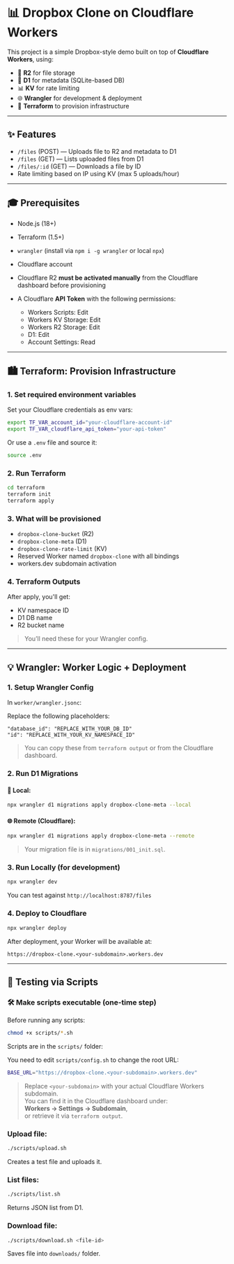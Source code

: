 # 📊 Dropbox Clone on Cloudflare Workers

This project is a simple Dropbox-style demo built on top of **Cloudflare Workers**, using:

* 🧱 **R2** for file storage
* 📃 **D1** for metadata (SQLite-based DB)
* 📊 **KV** for rate limiting
* 🌐 **Wrangler** for development & deployment
* 📒 **Terraform** to provision infrastructure

---

## ✨ Features

* `/files` (POST) — Uploads file to R2 and metadata to D1
* `/files` (GET) — Lists uploaded files from D1
* `/files/:id` (GET) — Downloads a file by ID
* Rate limiting based on IP using KV (max 5 uploads/hour)

---

## 🎓 Prerequisites

* Node.js (18+)
* Terraform (1.5+)
* `wrangler` (install via `npm i -g wrangler` or local `npx`)
* Cloudflare account
* Cloudflare R2 **must be activated manually** from the Cloudflare dashboard before provisioning
* A Cloudflare **API Token** with the following permissions:

  * Workers Scripts: Edit
  * Workers KV Storage: Edit
  * Workers R2 Storage: Edit
  * D1: Edit
  * Account Settings: Read

---

## 🏙️ Terraform: Provision Infrastructure

### 1. Set required environment variables

Set your Cloudflare credentials as env vars:

```bash
export TF_VAR_account_id="your-cloudflare-account-id"
export TF_VAR_cloudflare_api_token="your-api-token"
```

Or use a `.env` file and source it:

```bash
source .env
```

### 2. Run Terraform

```bash
cd terraform
terraform init
terraform apply
```

### 3. What will be provisioned

* `dropbox-clone-bucket` (R2)
* `dropbox-clone-meta` (D1)
* `dropbox-clone-rate-limit` (KV)
* Reserved Worker named `dropbox-clone` with all bindings
* workers.dev subdomain activation

### 4. Terraform Outputs

After apply, you'll get:

* KV namespace ID
* D1 DB name
* R2 bucket name

> You’ll need these for your Wrangler config.

---

## 💡 Wrangler: Worker Logic + Deployment

### 1. Setup Wrangler Config

In `worker/wrangler.jsonc`:

Replace the following placeholders:

```jsonc
"database_id": "REPLACE_WITH_YOUR_DB_ID"
"id": "REPLACE_WITH_YOUR_KV_NAMESPACE_ID"
```

> You can copy these from `terraform output` or from the Cloudflare dashboard.

### 2. Run D1 Migrations

#### 💼 Local:

```bash
npx wrangler d1 migrations apply dropbox-clone-meta --local
```

#### 🌐 Remote (Cloudflare):

```bash
npx wrangler d1 migrations apply dropbox-clone-meta --remote
```

> Your migration file is in `migrations/001_init.sql`.

### 3. Run Locally (for development)

```bash
npx wrangler dev
```

You can test against `http://localhost:8787/files`

### 4. Deploy to Cloudflare

```bash
npx wrangler deploy
```

After deployment, your Worker will be available at:

```
https://dropbox-clone.<your-subdomain>.workers.dev
```

---

## 🔧 Testing via Scripts

### 🛠️ Make scripts executable (one-time step)

Before running any scripts:

```bash
chmod +x scripts/*.sh
```

Scripts are in the `scripts/` folder:

You need to edit `scripts/config.sh` to change the root URL:

```bash
BASE_URL="https://dropbox-clone.<your-subdomain>.workers.dev"
```

> Replace `<your-subdomain>` with your actual Cloudflare Workers subdomain.  
> You can find it in the Cloudflare dashboard under:  
> **Workers → Settings → Subdomain**,  
> or retrieve it via `terraform output`.

### Upload file:

```bash
./scripts/upload.sh
```

Creates a test file and uploads it.

### List files:

```bash
./scripts/list.sh
```

Returns JSON list from D1.

### Download file:

```bash
./scripts/download.sh <file-id>
```

Saves file into `downloads/` folder.
